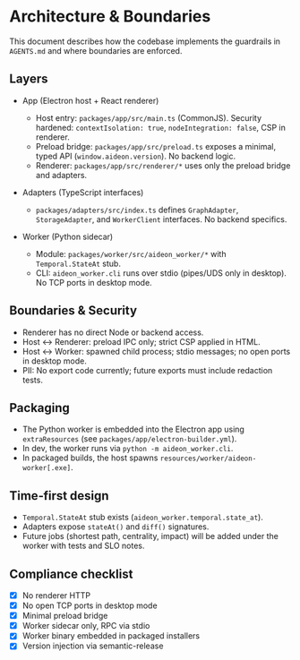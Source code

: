 # Architecture & Boundaries

This document describes how the codebase implements the guardrails in `AGENTS.md` and where boundaries are enforced.

## Layers

- App (Electron host + React renderer)
  - Host entry: `packages/app/src/main.ts` (CommonJS). Security hardened: `contextIsolation: true`,
    `nodeIntegration: false`, CSP in renderer.
  - Preload bridge: `packages/app/src/preload.ts` exposes a minimal, typed API (`window.aideon.version`). No backend logic.
  - Renderer: `packages/app/src/renderer/*` uses only the preload bridge and adapters.

- Adapters (TypeScript interfaces)
  - `packages/adapters/src/index.ts` defines `GraphAdapter`, `StorageAdapter`, and `WorkerClient` interfaces.
    No backend specifics.

- Worker (Python sidecar)
  - Module: `packages/worker/src/aideon_worker/*` with `Temporal.StateAt` stub.
  - CLI: `aideon_worker.cli` runs over stdio (pipes/UDS only in desktop). No TCP ports in desktop mode.

## Boundaries & Security

- Renderer has no direct Node or backend access.
- Host ↔ Renderer: preload IPC only; strict CSP applied in HTML.
- Host ↔ Worker: spawned child process; stdio messages; no open ports in desktop mode.
- PII: No export code currently; future exports must include redaction tests.

## Packaging

- The Python worker is embedded into the Electron app using `extraResources` (see `packages/app/electron-builder.yml`).
- In dev, the worker runs via `python -m aideon_worker.cli`.
- In packaged builds, the host spawns `resources/worker/aideon-worker[.exe]`.

## Time‑first design

- `Temporal.StateAt` stub exists (`aideon_worker.temporal.state_at`).
- Adapters expose `stateAt()` and `diff()` signatures.
- Future jobs (shortest path, centrality, impact) will be added under the worker with tests and SLO notes.

## Compliance checklist

- [x] No renderer HTTP
- [x] No open TCP ports in desktop mode
- [x] Minimal preload bridge
- [x] Worker sidecar only, RPC via stdio
- [x] Worker binary embedded in packaged installers
- [x] Version injection via semantic-release

